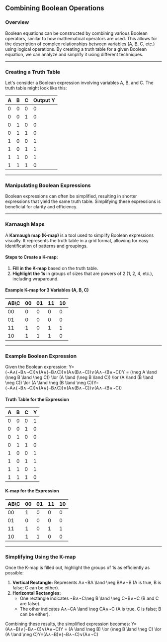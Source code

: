 ## **Combining Boolean Operations**
### **Overview**
Boolean equations can be constructed by combining various Boolean operators, similar to how mathematical operators are used. This allows for the description of complex relationships between variables (A, B, C, etc.) using logical operations. By creating a truth table for a given Boolean equation, we can analyze and simplify it using different techniques.

---
### **Creating a Truth Table**
Let's consider a Boolean expression involving variables A, B, and C. The truth table might look like this:

|A|B|C|Output Y|
|---|---|---|---|
|0|0|0|0|
|0|0|1|0|
|0|1|0|0|
|0|1|1|0|
|1|0|0|1|
|1|0|1|1|
|1|1|0|1|
|1|1|1|0|

---
### **Manipulating Boolean Expressions**
Boolean expressions can often be simplified, resulting in shorter expressions that yield the same truth table. Simplifying these expressions is beneficial for clarity and efficiency.

---
### **Karnaugh Maps**
A **Karnaugh map (K-map)** is a tool used to simplify Boolean expressions visually. It represents the truth table in a grid format, allowing for easy identification of patterns and groupings.

#### **Steps to Create a K-map:**
1. **Fill in the K-map** based on the truth table.
2. **Highlight the 1s** in groups of sizes that are powers of 2 (1, 2, 4, etc.), including wraparound.

#### **Example K-map for 3 Variables (A, B, C)**

|AB\C|00|01|11|10|
|---|---|---|---|---|
|00|0|0|0|0|
|01|0|0|0|0|
|11|1|0|1|1|
|10|1|1|1|0|

---
### **Example Boolean Expression**
Given the Boolean expression: Y=(¬A∧(¬B∧¬C))∨(A∧(¬B∧C))∨(A∧(B∧¬C))∨(A∧¬(B∧¬C))Y = (\neg A \land (\neg B \land \neg C)) \lor (A \land (\neg B \land C)) \lor (A \land (B \land \neg C)) \lor (A \land \neg (B \land \neg C))Y=(¬A∧(¬B∧¬C))∨(A∧(¬B∧C))∨(A∧(B∧¬C))∨(A∧¬(B∧¬C))

#### **Truth Table for the Expression**

|A|B|C|Y|
|---|---|---|---|
|0|0|0|1|
|0|0|1|0|
|0|1|0|0|
|0|1|1|0|
|1|0|0|1|
|1|0|1|1|
|1|1|0|1|
|1|1|1|0|

#### **K-map for the Expression**

|AB\C|00|01|11|10|
|---|---|---|---|---|
|00|1|0|0|0|
|01|0|0|0|0|
|11|1|0|1|1|
|10|1|1|0|0|

---
### **Simplifying Using the K-map**
Once the K-map is filled out, highlight the groups of 1s as efficiently as possible:

1. **Vertical Rectangle:** Represents A∧¬BA \land \neg BA∧¬B (A is true, B is false; C can be either).
2. **Horizontal Rectangles:**
    - One rectangle indicates ¬B∧¬C\neg B \land \neg C¬B∧¬C (B and C are false).
    - The other indicates A∧¬CA \land \neg CA∧¬C (A is true, C is false; B can be either).

Combining these results, the simplified expression becomes: Y=(A∧¬B)∨(¬B∧¬C)∨(A∧¬C)Y = (A \land \neg B) \lor (\neg B \land \neg C) \lor (A \land \neg C)Y=(A∧¬B)∨(¬B∧¬C)∨(A∧¬C)